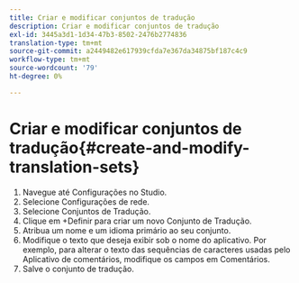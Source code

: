 ```yaml
---
title: Criar e modificar conjuntos de tradução
description: Criar e modificar conjuntos de tradução
exl-id: 3445a3d1-1d34-47b3-8502-2476b2774836
translation-type: tm+mt
source-git-commit: a2449482e617939cfda7e367da34875bf187c4c9
workflow-type: tm+mt
source-wordcount: '79'
ht-degree: 0%

---
```


# Criar e modificar conjuntos de tradução{#create-and-modify-translation-sets}

1. Navegue até Configurações no Studio.
1. Selecione Configurações de rede.
1. Selecione Conjuntos de Tradução.
1. Clique em +Definir para criar um novo Conjunto de Tradução.
1. Atribua um nome e um idioma primário ao seu conjunto.
1. Modifique o texto que deseja exibir sob o nome do aplicativo. Por exemplo, para alterar o texto das sequências de caracteres usadas pelo Aplicativo de comentários, modifique os campos em Comentários.
1. Salve o conjunto de tradução.

